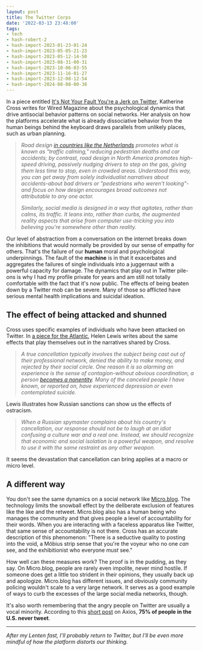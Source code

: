 ```yaml
---
layout: post
title: The Twitter Corps
date: '2022-03-13 23:48:00'
tags:
- tech
- hash-robert-2
- hash-import-2023-01-23-01-24
- hash-import-2023-05-05-21-23
- hash-import-2023-05-12-14-50
- hash-import-2023-08-31-00-31
- hash-import-2023-10-06-03-55
- hash-import-2023-11-16-01-27
- hash-import-2023-12-08-12-54
- hash-import-2024-08-08-00-38
---
```


In a piece entitled [It's Not Your Fault You're a Jerk on Twitter](https://www.wired.com/story/social-media-harassment-platforms), Katherine Cross writes for Wired Magazine about the psychological dynamics that drive antisocial behavior patterns on social networks. Her analysis on how the platforms accelerate what is already dissociative behavior from the human beings behind the keyboard draws parallels from unlikely places, such as urban planning.

> _Road design_ [_in countries like the Netherlands_](https://www.youtube.com/watch?v=ORzNZUeUHAM&t=4s) _promotes what is known as "traffic calming," reducing pedestrian deaths and car accidents; by contrast, road design in North America promotes high-speed driving, passively nudging drivers to step on the gas, giving them less time to stop, even in crowded areas. Understood this way, you can get away from solely individualist narratives about accidents-about bad drivers or "pedestrians who weren't looking"-and focus on how design encourages broad outcomes not attributable to any one actor._  
>   
> _Similarly, social media is designed in a way that agitates, rather than calms, its traffic. It leans into, rather than curbs, the augmented reality aspects that arise from computer use-tricking you into believing you're somewhere other than reality._

Our level of abstraction from a conversation on the internet breaks down the inhibitions that would normally be provided by our sense of empathy for others. That's the failure of our **human** moral and psychological underpinnings. The fault of the **machine** is in that it exacerbates and aggregates the failures of single individuals into a juggernaut with a powerful capacity for damage. The dynamics that play out in Twitter pile-ons is why I had my profile private for years and am still not totally comfortable with the fact that it's now public. The effects of being beaten down by a Twitter mob can be severe. Many of those so afflicted have serious mental health implications and suicidal ideation.

## The effect of being attacked and shunned

Cross uses specific examples of individuals who have been attacked on Twitter. In [a piece for the Atlantic](https://www.theatlantic.com/ideas/archive/2022/03/russia-ukraine-war-cancel-putin-culture-war/626978), Helen Lewis writes about the same effects that play themselves out in the narratives shared by Cross.

> _A true cancellation typically involves the subject being cast out of their professional network, denied the ability to make money, and rejected by their social circle. One reason it is so alarming an experience is the sense of contagion-without obvious coordination, a person_ [_becomes a nonentity_](https://www.theatlantic.com/magazine/archive/2021/10/new-puritans-mob-justice-canceled/619818/)_. Many of the canceled people I have known, or reported on, have experienced depression or even contemplated suicide._

Lewis illustrates how Russian sanctions can show us the effects of ostracism.

> _When a Russian spymaster complains about his country's cancellation, our response should not be to laugh at an idiot confusing a culture war and a real one. Instead, we should recognize that economic and social isolation is a powerful weapon, and resolve to use it with the same restraint as any other weapon._

It seems the devastation that cancellation can bring applies at a macro or micro level.

## A different way

You don't see the same dynamics on a social network like [Micro.blog](https://micro.blog/). The technology limits the snowball effect by the deliberate exclusion of features like the like and the retweet. Micro.blog also has a human being who manages the community and that gives people a level of accountability for their words. When you are interacting with a faceless apparatus like Twitter, that same sense of accountability is not there. Cross has an accurate description of this phenomenon: "There is a seductive quality to posting into the void, a Möbius strip sense that you're the voyeur who no one _can_ see, and the exhibitionist who everyone _must_ see."  
  
How well can these measures work? The proof is in the pudding, as they say. On Micro.blog, people are rarely even impolite, never mind hostile. If someone does get a little too strident in their opinions, they usually back up and apologize. Micro.blog has different issues, and obviously community policing wouldn't scale to a very large network. It serves as a good example of ways to curb the excesses of the large social media networks, though.  
  
It's also worth remembering that the angry people on Twitter are usually a vocal minority. According to this [short post](https://www.axios.com/political-polarization-twitter-cable-news-ac9699c6-260d-4141-b511-5c7193566ea1.html) on Axios, **75% of people in the U.S. never tweet**.

* * *

_After my Lenten fast, I'll probably return to Twitter, but I'll be even more mindful of how the platform distorts our thinking._

